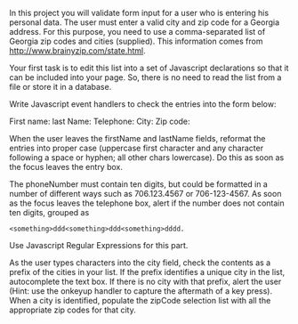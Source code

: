 In this project you will validate form input for a user who is entering his personal data. The user must enter a valid city and zip code for a Georgia address. For this purpose, you need to use a comma-separated list of Georgia zip codes and cities (supplied). This information comes from http://www.brainyzip.com/state.html.

Your first task is to edit this list into a set of Javascript declarations so that it can be included into your page. So, there is no need to read the list from a file or store it in a database.

Write Javascript event handlers to check the entries into the form below:

First name:  last Name:
Telephone:
City:    Zip code:

When the user leaves the firstName and lastName fields, reformat the entries into proper case (uppercase first character and any character following a space or hyphen; all other chars lowercase). Do this as soon as the focus leaves the entry box.

The phoneNumber must contain ten digits, but could be formatted in a number of different ways such as 706.123.4567 or 706-123-4567. As soon as the focus leaves the telephone box, alert if the number does not contain ten digits, grouped as

    <something>ddd<something>ddd<something>dddd.

Use Javascript Regular Expressions for this part.

As the user types characters into the city field, check the contents as a prefix of the cities in your list. If the prefix identifies a unique city in the list, autocomplete the text box. If there is no city with that prefix, alert the user (Hint: use the onkeyup handler to capture the aftermath of a key press). When a city is identified, populate the zipCode selection list with all the appropriate zip codes for that city. 
